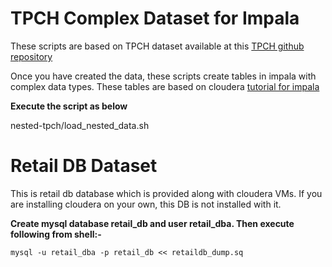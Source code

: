 # TPCH Complex Dataset for Impala
These scripts are based on TPCH dataset available at this [TPCH github repository](https://github.com/hortonworks/hive-testbench)

Once you have created the data, these scripts create tables in impala with complex data types. These tables are based on cloudera [tutorial for impala](https://www.cloudera.com/documentation/enterprise/5-10-x/topics/impala_complex_types.html#complex_types_examples)

**Execute the script as below**

nested-tpch/load_nested_data.sh

# Retail DB Dataset
This is retail db database which is provided  along with cloudera VMs. If you are installing cloudera on your own, this DB is not installed with it. 

**Create mysql database retail_db and user retail_dba.  Then execute following from shell:-**
```
mysql -u retail_dba -p retail_db << retaildb_dump.sq
```
